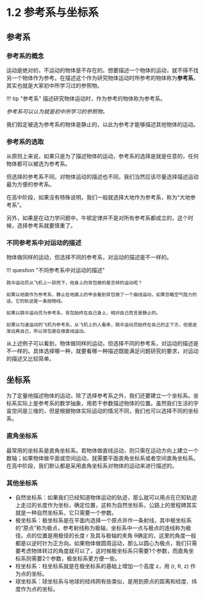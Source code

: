 # 1.2 参考系与坐标系

## 参考系

### 参考系的概念

运动是绝对的，不运动的物体是不存在的。想要描述一个物体的运动，就不得不找另一个物体作为参考。在描述这个作为研究物体运动时所参考的物体称为**参考系**，其实也就是大家初中所学习过的参照物。

!!! tip "参考系"
    描述研究物体运动时，作为参考的物体称为参考系。

*参考系可以认为就是初中所学习的参照物。*

我们假定被选为参考系的物体是静止的，以此为参考才能够描述其他物体的运动。

### 参考系的选取

从原则上来说，如果只是为了描述物体的运动，参考系的选择是就是任意的，任何物体都可以被选为参考系。

但选择的参考系不同，对物体运动的描述也不同，我们当然应该尽量选择描述运动最为方便的参考系。

在高中阶段，如果没有特殊说明，我们一般就选择大地作为参考系，称为“大地参考系”。

另外，如果是在动力学问题中，牛顿定律并不是对所有参考系都成立的，这个时候，选择参考系就要慎重了。

### 不同参考系中对运动的描述

物体做同样的运动，但选择不同的参考系，对运动的描述是不一样的。

!!! question "不同参考系中对运动的描述"

    跳伞运动员从飞机上一跃而下，他身上的背包做的是怎样的运动呢？
    
    如果以地面作为参考系，静止在地面上的甲会看到背包做了一个曲线运动，如果忽略空气阻力的话，它的轨迹是一条抛物线。
    
    如果以跳伞运动员为参考系，背包始终在自己身上，相对自己而言是静止的。
    
    如果以匀速运动的飞机为参考系，从飞机上的人看来，跳伞运动员始终在自己的正下方，但是逐渐远离自己，所以背包是在做直线运动。

从上述例子可以看到，物体做同样的运动，但选择不同的参考系，对运动的描述是不一样的。具体选择哪一种，就要看哪一种描述既能满足问题研究的要求，对运动的描述又比较简单。

## 坐标系

为了定量地描述物体的运动，除了选择参考系之外，我们还要建立一个坐标系。坐标系实际上是参考系的数学抽象，用若干参数描述物体的位置。虽然我们生活的宇宙空间是三维的，但是根据物体实际运动的情况不同，我们也可以选择不同的坐标系。

### 直角坐标系

最常用的坐标系是直角坐标系。若物体做直线运动，则只需在运动方向上建立一个数轴；如果物体做平面或空间运动，就需要平面直角坐标系或者空间直角坐标系。在高中阶段，我们默认都是采用直角坐标系对物体的运动来进行描述的。

### 其他坐标系

- 自然坐标系：如果我们已经知道物体运动的轨迹，那么就可以用点在已知轨迹上走过的长度作为坐标，确定位置，这称为自然坐标系，公路上的里程碑其实就是一种自然坐标系，它只需要一个参数。
- 极坐标系：极坐标系是在平面内选择一个原点并作一条射线，其中极坐标系的“原点”称为极点，参考射线称为极轴，坐标系中一点与极点的连线称为极径。点的位置是用极径的长度 r 及其与极轴的夹角 θ确定的，这里的角度一般都是以逆时针为正方向。如果物体做圆周运动，那么以圆心为极点，我们只需要考虑物体转过的角度就可以了，这时候极坐标系只需要1个参数，而直角坐标系则需要2个参数，极坐标系更方便一些。
- 柱坐标系：柱坐标系就是在极坐标系的基础上增加一个高度 z，用 (r, θ, z) 作为点的坐标。
- 球坐标系：球坐标系与地球的经纬网有些类似，是用到原点的距离和经度、纬度作为点的坐标。
